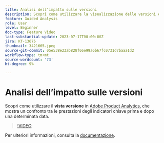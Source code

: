```yaml
---
title: Analisi dell’impatto sulle versioni
description: Scopri come utilizzare la visualizzazione delle versioni di Adobe Product Analytics, che mostra un confronto tra le prestazioni degli indicatori chiave prima e dopo una determinata data.
feature: Guided Analysis
role: User
level: Beginner
doc-type: Feature Video
last-substantial-update: 2023-07-17T00:00:00Z
jira: KT-13675
thumbnail: 3421665.jpeg
source-git-commit: 05e538e23ab828f66e99a6b67fc0731d7baaa1d2
workflow-type: tm+mt
source-wordcount: '73'
ht-degree: 9%

---
```



# Analisi dell’impatto sulle versioni

Scopri come utilizzare il **vista versione** in [Adobe Product Analytics](../../adobe-product-analytics/adobe-product-analytics-overview.md), che mostra un confronto tra le prestazioni degli indicatori chiave prima e dopo una determinata data.

>[!VIDEO](https://video.tv.adobe.com/v/3421665/?learn=on)

Per ulteriori informazioni, consulta la [documentazione](https://experienceleague.adobe.com/docs/analytics-platform/using/guided-analysis/impact/release.html).
